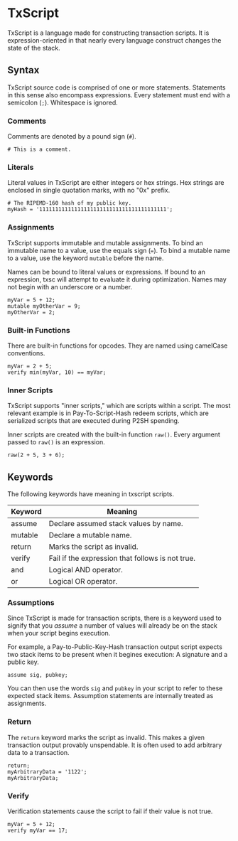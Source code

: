 # TxScript

TxScript is a language made for constructing transaction scripts. It is expression-oriented
in that nearly every language construct changes the state of the stack.

## Syntax

TxScript source code is comprised of one or more statements. Statements in this sense also
encompass expressions.
Every statement must end with a semicolon (`;`). Whitespace is ignored.

### Comments

Comments are denoted by a pound sign (`#`).

```
# This is a comment.
```

### Literals

Literal values in TxScript are either integers or hex strings. Hex strings are enclosed in single quotation marks, with no "0x" prefix.

```
# The RIPEMD-160 hash of my public key.
myHash = '1111111111111111111111111111111111111111';
```

### Assignments

TxScript supports immutable and mutable assignments. To bind an immutable name to a value, use the equals sign (`=`).
To bind a mutable name to a value, use the keyword `mutable` before the name.

Names can be bound to literal values or expressions. If bound to an expression, txsc will attempt to evaluate it during optimization.
Names may not begin with an underscore or a number.

```
myVar = 5 + 12;
mutable myOtherVar = 9;
myOtherVar = 2;
```

### Built-in Functions

There are built-in functions for opcodes. They are named using camelCase conventions.

```
myVar = 2 + 5;
verify min(myVar, 10) == myVar;
```

### Inner Scripts

TxScript supports "inner scripts," which are scripts within a script. The most relevant example is in Pay-To-Script-Hash
redeem scripts, which are serialized scripts that are executed during P2SH spending.

Inner scripts are created with the built-in function `raw()`. Every argument passed to `raw()` is an expression.

```
raw(2 + 5, 3 + 6);
```

## Keywords

The following keywords have meaning in txscript scripts.

| Keyword   | Meaning       |
| --------- | ------------- |
| assume    | Declare assumed stack values by name. |
| mutable   | Declare a mutable name. |
| return    | Marks the script as invalid. |
| verify    | Fail if the expression that follows is not true. |
| and       | Logical AND operator. |
| or        | Logical OR operator. |

### Assumptions

Since TxScript is made for transaction scripts, there is a keyword used to signify that you *assume*
a number of values will already be on the stack when your script begins execution.

For example, a Pay-to-Public-Key-Hash transaction output script expects two stack items to be present when it begines execution:
A signature and a public key.

```
assume sig, pubkey;
```

You can then use the words `sig` and `pubkey` in your script to refer to these expected stack items. Assumption statements
are internally treated as assignments.

### Return

The `return` keyword marks the script as invalid. This makes a given transaction output provably unspendable. It is often
used to add arbitrary data to a transaction.

```
return;
myArbitraryData = '1122';
myArbitraryData;
```

### Verify

Verification statements cause the script to fail if their value is not true.

```
myVar = 5 + 12;
verify myVar == 17;
```

